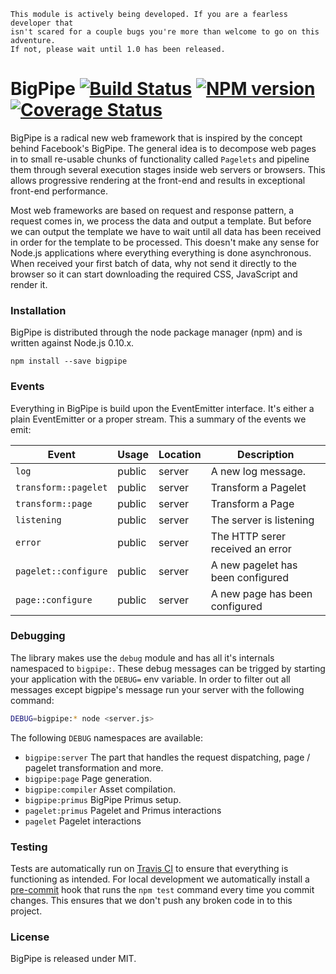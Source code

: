 ```
This module is actively being developed. If you are a fearless developer that
isn't scared for a couple bugs you're more than welcome to go on this adventure.
If not, please wait until 1.0 has been released.
```

# BigPipe [![Build Status][status]](https://travis-ci.org/bigpipe/bigpipe) [![NPM version][npmimgurl]](http://badge.fury.io/js/bigpipe) [![Coverage Status][coverage]](http://coveralls.io/r/bigpipe/bigpipe?branch=master)

[status]: https://travis-ci.org/bigpipe/bigpipe.png
[npmimgurl]: https://badge.fury.io/js/bigpipe.png
[coverage]: http://coveralls.io/repos/bigpipe/bigpipe/badge.png?branch=master


BigPipe is a radical new web framework that is inspired by the concept behind
Facebook's BigPipe. The general idea is to decompose web pages in to small
re-usable chunks of functionality called `Pagelets` and pipeline them through
several execution stages inside web servers or browsers. This allows progressive
rendering at the front-end and results in exceptional front-end performance.

Most web frameworks are based on request and response pattern, a request comes
in, we process the data and output a template. But before we can output the
template we have to wait until all data has been received in order for the
template to be processed. This doesn't make any sense for Node.js applications
where everything everything is done asynchronous. When received your first batch
of data, why not send it directly to the browser so it can start downloading the
required CSS, JavaScript and render it.

### Installation

BigPipe is distributed through the node package manager (npm) and is written
against Node.js 0.10.x.

```
npm install --save bigpipe
```

### Events

Everything in BigPipe is build upon the EventEmitter interface. It's either a
plain EventEmitter or a proper stream. This a summary of the events we emit:

Event                 | Usage       | Location      | Description
----------------------|-------------|---------------|-------------------------------
`log`                 | public      | server        | A new log message.
`transform::pagelet`  | public      | server        | Transform a Pagelet
`transform::page`     | public      | server        | Transform a Page
`listening`           | public      | server        | The server is listening
`error`               | public      | server        | The HTTP serer received an error
`pagelet::configure`  | public      | server        | A new pagelet has been configured
`page::configure`     | public      | server        | A new page has been configured

### Debugging

The library makes use the `debug` module and has all it's internals namespaced
to `bigpipe:`. These debug messages can be trigged by starting your application
with the `DEBUG=` env variable. In order to filter out all messages except
bigpipe's message run your server with the following command:

```bash
DEBUG=bigpipe:* node <server.js>
```

The following `DEBUG` namespaces are available:

- `bigpipe:server` The part that handles the request dispatching, page / pagelet
  transformation and more.
- `bigpipe:page` Page generation.
- `bigpipe:compiler` Asset compilation.
- `bigpipe:primus` BigPipe Primus setup.
- `pagelet:primus` Pagelet and Primus interactions
- `pagelet` Pagelet interactions

### Testing

Tests are automatically run on [Travis CI] to ensure that everything is
functioning as intended. For local development we automatically install a
[pre-commit] hook that runs the `npm test` command every time you commit changes.
This ensures that we don't push any broken code in to this project.

### License

BigPipe is released under MIT.

[Travis CI]: http://travisci.org
[pre-commit]: http://github.com/observing/pre-commit
